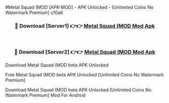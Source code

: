 #Metal Squad (MOD [APK-MOD] - APK Unlocked - [Unlimited Coins No Watermark Premium] u10a6



<div align="center">

<h3>🔴 Download [Server1] 👉👉 <a href="https://momento.my/?title=Metal_Squad_(MOD">Metal Squad (MOD Mod Apk</a></h3><br>

<h3>🔴 Download [Server2] 👉👉 <a href="https://momento.my/?title=Metal_Squad_(MOD">Metal Squad (MOD Mod Apk</a></h3>
</div>



Download Metal Squad (MOD beta APK Unlocked

Free Metal Squad (MOD beta APK Unlocked [Unlimited Coins No Watermark Premium]

Download Metal Squad (MOD beta APK Unlocked [Unlimited Coins No Watermark Premium] Mod For Android
